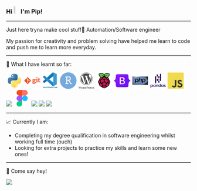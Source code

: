 ### Hi <img src="https://raw.githubusercontent.com/MartinHeinz/MartinHeinz/master/wave.gif" height="3%" width="3%"/>  I'm Pip! 
---

Just here tryna make cool stuff:star_struck: Automation/Software engineer


My passion for creativity and problem solving have helped me learn to code and push me to learn more everyday.

---
:briefcase: What I have learnt so far:

<img src="https://github.com/devicons/devicon/blob/master/icons/python/python-original.svg" height="45"/> <img src="https://github.com/devicons/devicon/blob/master/icons/git/git-plain-wordmark.svg" height="45"/> <img src="https://github.com/devicons/devicon/blob/master/icons/vscode/vscode-original-wordmark.svg" height="45"/> <img src="https://github.com/devicons/devicon/blob/master/icons/rstudio/rstudio-original.svg" height="45"/> <img src="https://github.com/devicons/devicon/blob/master/icons/wordpress/wordpress-plain-wordmark.svg" height="45"/> <img src="https://github.com/devicons/devicon/blob/master/icons/raspberrypi/raspberrypi-original.svg" height="45"/> 
<img src="https://github.com/devicons/devicon/blob/master/icons/bootstrap/bootstrap-original.svg" height="45"/> 
<img src="https://github.com/devicons/devicon/blob/master/icons/php/php-original.svg" height="45"/> 
<img src="https://github.com/devicons/devicon/blob/master/icons/pandas/pandas-original-wordmark.svg" height="45"/> 
<img src="https://github.com/devicons/devicon/blob/master/icons/javascript/javascript-original.svg" height="45"/> 
<img src="https://github.com/amido/azure-vector-icons/blob/master/renders/sql-database-generic.png" height="45"/> 
<img src="https://github.com/devicons/devicon/blob/master/icons/figma/figma-original.svg" height="45"/> 
<img src="https://github.com/microsoft/PowerBI-Icons/blob/main/SVG/Power-BI.svg" height="45"/> 
<img src="https://github.com/microsoft/PowerBI-Icons/blob/main/PNG/Power-Apps-Colored.png" height="45"/> 
<img src="https://github.com/microsoft/PowerBI-Icons/blob/main/PNG/Power-Automate-Colored.png" height="45"/>


---

:chart_with_upwards_trend: Currently I am:
 - Completing my degree qualification in software engineering whilst working full time (ouch)
 - Looking for extra projects to practice my skills and learn some new ones!

---

:speech_balloon: Come say hey!

<a href="https://www.linkedin.com/in/pip-austin-222615173/"><img src = "https://img.shields.io/badge/LinkedIn-0077B5?style=for-the-badge&logo=linkedin&logoColor=white"/></a>



<!--
**pippayyy/pippayyy** is a ✨ _special_ ✨ repository because its `README.md` (this file) appears on your GitHub profile.

Here are some ideas to get you started:

- 🔭 I’m currently working on ...
- 🌱 I’m currently learning ...
- 👯 I’m looking to collaborate on ...
- 🤔 I’m looking for help with ...
- 💬 Ask me about ...
- 📫 How to reach me: ...
- 😄 Pronouns: ...
- ⚡ Fun fact: ...
-->
